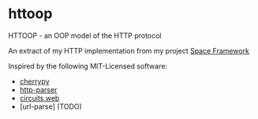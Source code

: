 httoop
======

HTTOOP - an OOP model of the HTTP protocol

An extract of my HTTP implementation from my project [Space Framework](http://spaceframework.org:8090/)

Inspired by the following MIT-Licensed software:

* [cherrypy](http://cherrypy.org)
* [http-parser](https://github.com/benoitc/http-parser)
* [circuits.web](http://circuitsweb.com)
* [url-parse] (TODO)
